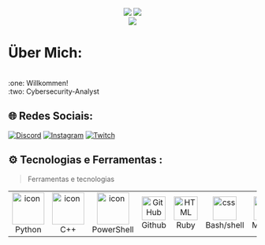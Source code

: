 <p align="center">
    <a href="https://github.com/Spotakk/Spotakk"><img src="https://img.shields.io/badge/status-updating-brightgreen.svg"></a>
    <a href="https://github.com/python/cpython"><img src="https://img.shields.io/badge/Python-3.11-FF1493.svg"></a>

<br>

<img align="center" src="https://readme-typing-svg.demolab.com?font=Fira+Code&size=36&duration=4000&pause=1000&color=000000&vCenter=true&width=500&lines=print('King%2C+Spotakk!')"/>

</p>

<!--contributions in the last year**
**![](https://github.com/BEPb/BEPb/raw/output/github-contribution-grid-snake.svg)-->


# Über Mich:
<br>
:one: Willkommen!<br> 
:two: Cybersecurity-Analyst <br>



## 🌐 Redes Sociais:
[![Discord](https://img.shields.io/badge/Discord-%237289DA.svg?logo=discord&logoColor=white)](https://discord.gg/nyuuS6mK) [![Instagram](https://img.shields.io/badge/Instagram-%23E4405F.svg?logo=Instagram&logoColor=white)](https://instagram.com/rick.performance) [![Twitch](https://img.shields.io/badge/Twitch-%239146FF.svg?logo=Twitch&logoColor=white)](https://twitch.tv/kapittan_) 

## ⚙️ Tecnologias e Ferramentas : 

> Ferramentas e tecnologias

<table>
  <tr>
    <td align="center" width="96">
      <a href="#macropower-tech">
        <img src="https://techstack-generator.vercel.app/python-icon.svg" alt="icon" width="65" height="65" />
      </a>
      <br>Python
    </td>
    </td>
    <td align="center" width="96">
        <img src="https://techstack-generator.vercel.app/cpp-icon.svg" alt="icon" width="65" height="65" />
      <br>C++
    </td>
    <td align="center" width="96">
        <img src="https://img.icons8.com/?size=100&id=LrwnNv6o7S75&format=png&color=000000" alt="icon" width="65" height="65" />
      <br>PowerShell
    </td>
    <td align="center" width="96">
        <img src="https://techstack-generator.vercel.app/github-icon.svg" width="48" height="48" alt="GitHub" />
      <br>Github
    </td>
    <td align="center"  width="96">
        <img src="https://img.icons8.com/?size=100&id=22183&format=png&color=FF0000" width="48" height="48" alt="HTML" />
      <br>Ruby
    </td>
    <td align="center" width="96">
        <img src="https://img.icons8.com/?size=100&id=19292&format=png&color=000000" width="48" height="48" alt="css" />
      <br>Bash/shell
    </td>
    <td align="center" width="96">
        <img src="https://techstack-generator.vercel.app/mysql-icon.svg" width="48" height="48" alt="mysql" />
      <br>MySQL
    </td>
  </tr>
</table>




    
<!-- Proudly created with GPRM ( https://gprm.itsvg.in ) -->



